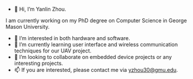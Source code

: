 - 👋 Hi, I’m Yanlin Zhou.

I am currently working on my PhD degree on Computer Science in George Mason University.
- 👀 I’m interested in both hardware and software.
- 🌱 I’m currently learning user interface and wireless communication techniques for our UAV project.
- 💞️ I’m looking to collaborate on embedded device projects or any interesting projects.
- 📫 If you are interested, please contact me via yzhou30@gmu.edu.

<!---
Zed2135/Zed2135 is a ✨ special ✨ repository because its `README.md` (this file) appears on your GitHub profile.
You can click the Preview link to take a look at your changes.
--->
